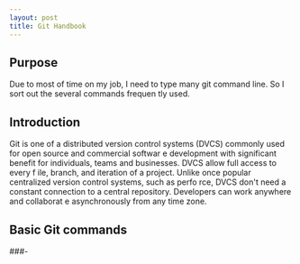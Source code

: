 ```yaml
---
layout: post
title: Git Handbook
---
```


## Purpose

Due to most of time on my job, I need to type many git command line. So I sort out the several commands frequen
tly used.


## Introduction

Git is one of a distributed version control systems (DVCS) commonly used for open source and commercial softwar
e development with significant benefit for individuals, teams and businesses. DVCS allow full access to every f
ile, branch, and iteration of a project. Unlike once popular centralized version control systems, such as perfo
rce, DVCS don't need a constant connection to a central repository. Developers can work anywhere and collaborat
e asynchronously from any time zone.

## Basic Git commands

###-
